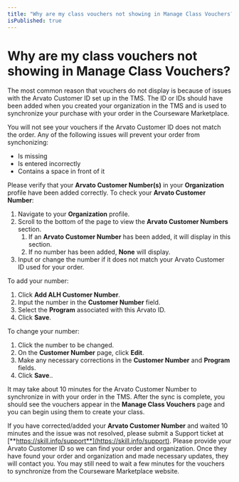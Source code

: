 ```yaml
---
title: "Why are my class vouchers not showing in Manage Class Vouchers?"
isPublished: true
---
```


# Why are my class vouchers not showing in Manage Class Vouchers?

The most common reason that vouchers do not display is because of issues with the Arvato Customer ID set up in the TMS. The ID or IDs should have been added when you created your organization in the TMS and is used to synchronize your purchase with your order in the Courseware Marketplace.

You will not see your vouchers if the Arvato Customer ID does not match the order. Any of the following issues will prevent your order from synchonizing:
- Is missing
- Is entered incorrectly
- Contains a space in front of it

Please verify that your **Arvato Customer Number(s)** in your **Organization** profile have been added correctly. To check your **Arvato Customer Number**:
1. Navigate to your **Organization** profile.
1. Scroll to the bottom of the page to view the **Arvato Customer Numbers** section.
     1. If an **Arvato Customer Number** has been added, it will display in this section.
     1. If no number has been added, **None** will display.
1. Input or change the number if it does not match your Arvato Customer ID used for your order.

To add your number:
1. Click **Add ALH Customer Number**.
1. Input the number in the **Customer Number** field.
1. Select the **Program** associated with this Arvato ID.
1. Click **Save**.

To change your number:
1. Click the number to be changed.
1. On the **Customer Number** page, click **Edit**.
1. Make any necessary corrections in the **Customer Number** and **Program** fields.
1. Click **Save**..

It may take about 10 minutes for the Arvato Customer Number to synchronize in with your order in the TMS. After the sync is complete, you should see the vouchers appear in the **Manage Class Vouchers** page and you can begin using them to create your class.   

If you have corrected/added your **Arvato Customer Number** and waited 10 minutes and the issue was not resolved, please submit a Support ticket at [**https://skill.info/support**](https://skill.info/support). Please provide your Arvato Customer ID so we can find your order and organization. Once they have found your order and organization and made necessary updates, they will contact you. You may still need to wait a few minutes for the vouchers to synchronize from the Courseware Marketplace website.
